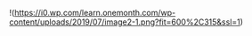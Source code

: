 !(https://i0.wp.com/learn.onemonth.com/wp-content/uploads/2019/07/image2-1.png?fit=600%2C315&ssl=1)
